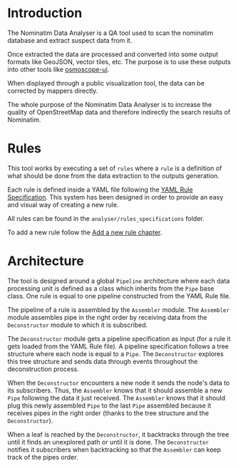 # Introduction

The Nominatim Data Analyser is a QA tool used to scan the nominatim database and extract
suspect data from it.

Once extracted the data are processed and converted into some output formats like GeoJSON, vector tiles, etc.
The purpose is to use these outputs into other tools like [osmoscope-ui](https://github.com/osmoscope/osmoscope-ui).

When displayed through a public visualization tool, the data can be corrected by mappers directly.

The whole purpose of the Nominatim Data Analyser is to increase the quality of OpenStreetMap data and therefore indirectly the search results of Nominatim.

# Rules

This tool works by executing a set of `rules` where a `rule` is a definition
of what should be done from the data extraction to the outputs generation.

Each rule is defined inside a YAML file following the [YAML Rule Specification](YAML-Rule-Specification.md). This system has been designed in order to provide an easy and visual way of creating a new rule.

All rules can be found in the `analyser/rules_specifications` folder.

To add a new rule follow the [Add a new rule chapter](Add-New-Rule.md).

# Architecture

The tool is designed around a global `Pipeline` architecture where each data processing unit is defined as a class which inherits from the `Pipe` base class. One rule is equal to one pipeline constructed from the YAML Rule file.

The pipeline of a rule is assembled by the `Assembler` module. The `Assembler` module assembles pipe in the right order by receiving data from the `Deconstructor` module to which it is subscribed.

The `Deconstructor` module gets a pipeline specification as input (for a rule it gets loaded from the YAML Rule file). A pipeline specification follows a tree structure where each node is equal to a `Pipe`. The `Deconstructor` explores this tree structure and sends data through events throughout the deconstruction process.

When the `Deconstructor` encounters a new node it sends the node's data to its subscribers. Thus, the `Assembler` knows that it should assemble a new `Pipe` following the data it just received. The `Assembler` knows that it should plug this newly assembled `Pipe` to the last `Pipe` assembled because it receives pipes in the right order (thanks to the tree structure and the `Deconstructor`).

When a leaf is reached by the `Deconstructor`, it backtracks through the tree until it finds an unexplored path or until it is done. The `Deconstructor` notifies it subscribers when backtracking so that the `Assembler` can keep track of the pipes order.

